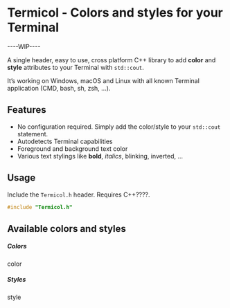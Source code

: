 # Termicol - Colors and styles for your Terminal

----WIP----

A single header, easy to use, cross platform C++ library to add **color** and **style** attributes to your Terminal with `std::cout`.

It’s working on Windows, macOS and Linux with all known Terminal application (CMD, bash, sh, zsh, ...).

## Features
* No configuration required. Simply add the color/style to your `std::cout` statement.
* Autodetects Terminal capabilities
* Foreground and background text color
* Various text stylings like **bold**, *italics*, blinking, inverted, ...


## Usage
Include the `Termicol.h` header. Requires C++????.

```cpp
#include "Termicol.h"
```

## Available colors and styles
##### Colors
color

##### Styles
style